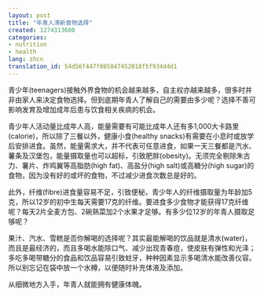 ```yaml
---
layout: post
title: "年青人清新食物选择"
created: 1274313600
categories:
- nutrition
- health
lang: zhcn
translation_id: 54d56f447f085847452018f5f934d4d1
---
```

<!--break-->
<p>青少年(teenagers)接触外界食物的机会越来越多，自主权亦越来越多，很多时并非由家人来决定食物选择。但到底期年青人了解自己的需要由多少呢？选择不善可影响发育及增加成年后患与饮食相关疾病的机会。 </p>

<p>青少年人活动量比成年人高，能量需要有可能比成年人还有多1,000大卡路里(calorie)，所以除了三餐以外，健康小食(healthy snacks)有需要在小息时或放学后安排进食。虽然，能量需求大，并不代表可任意进食，如果一天三餐都是汽水、薯条及汉堡包，能量摄取量也可以超标，引致肥胖(obesity)。无须完全剔除朱古力、薯片、炸鸡翼等高脂肪(high fat)、高盐分(high salt)或高糖分(high sugar)的食物，因为没有好的或坏的食物，不过减少进食次数总是好的。 </p>

<p>此外，纤维(fibre)进食量容易不足，引致便秘，青少年人的纤维摄取量为年龄加5克，所以12岁的初中生每天需要17克的纤维。要进食多少食物才能获得17克纤维呢？每天2片全麦方包、2碗熟菜加2个水果才足够。有多少位12岁的年青人摄取足够呢？ </p>

<p>果汁、汽水、雪糕是否你解喝的选择呢？其实最能解喝的饮品就是清水(water)，而且是最经济的，而且多喝水能除口气、减少出现青春痘，使皮肤有弹性和光泽；多吃多喝带糖分的食品和饮品容易引致蛀牙，种种因素显示多喝清水能改善仪容。所以别忘记在袋中放一个水樽，以便随时补充体液及添加。 </p>

<p>从细微地方入手，年青人就能拥有健康体魄。 </p>
